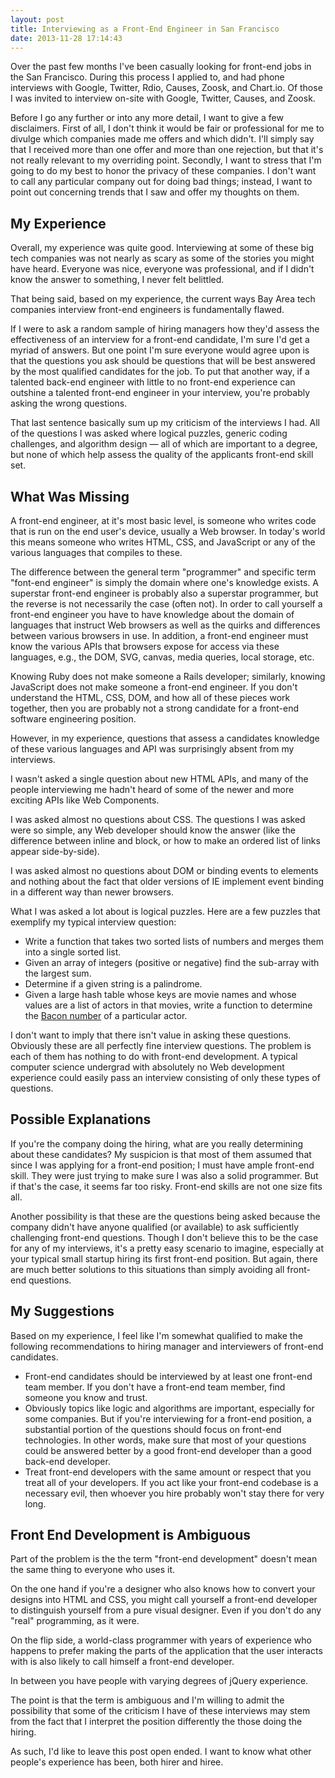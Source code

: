 ```yaml
---
layout: post
title: Interviewing as a Front-End Engineer in San Francisco
date: 2013-11-28 17:14:43
---
```


Over the past few months I've been casually looking for front-end jobs in the San Francisco. During this process I applied to, and had phone interviews with Google, Twitter, Rdio, Causes, Zoosk, and Chart.io. Of those I was invited to interview on-site with Google, Twitter, Causes, and Zoosk.

Before I go any further or into any more detail, I want to give a few disclaimers. First of all, I don't think it would be fair or professional for me to divulge which companies made me offers and which didn't. I'll simply say that I received more than one offer and more than one rejection, but that it's not really relevant to my overriding point. Secondly, I want to stress that I'm going to do my best to honor the privacy of these companies. I don't want to call any particular company out for doing bad things; instead, I want to point out concerning trends that I saw and offer my thoughts on them.

## My Experience

Overall, my experience was quite good. Interviewing at some of these big tech companies was not nearly as scary as some of the stories you might have heard. Everyone was nice, everyone was professional, and if I didn't know the answer to something, I never felt belittled.

That being said, based on my experience, the current ways Bay Area tech companies interview front-end engineers is fundamentally flawed.

If I were to ask a random sample of hiring managers how they'd assess the effectiveness of an interview for a front-end candidate, I'm sure I'd get a myriad of answers. But one point I'm sure everyone would agree upon is that the questions you ask should be questions that will be best answered by the most qualified candidates for the job. To put that another way, if a talented back-end engineer with little to no front-end experience can outshine a talented front-end engineer in your interview, you're probably asking the wrong questions.

That last sentence basically sum up my criticism of the interviews I had. All of the questions I was asked where logical puzzles, generic coding challenges, and algorithm design &mdash; all of which are important to a degree, but none of which help assess the quality of the applicants front-end skill set.

## What Was Missing

A front-end engineer, at it's most basic level, is someone who writes code that is run on the end user's device, usually a Web browser. In today's world this means someone who writes HTML, CSS, and JavaScript or any of the various languages that compiles to these.

The difference between the general term "programmer" and specific term "font-end engineer" is simply the domain where one's knowledge exists. A superstar front-end engineer is probably also a superstar programmer, but the reverse is not necessarily the case (often not).  In order to call yourself a front-end engineer you have to have knowledge about the domain of languages that instruct Web browsers as well as the quirks and differences between various browsers in use. In addition, a front-end engineer must know the various APIs that browsers expose for access via these languages, e.g., the DOM, SVG, canvas, media queries, local storage, etc.

Knowing Ruby does not make someone a Rails developer; similarly, knowing JavaScript does not make someone a front-end engineer. If you don't understand the HTML, CSS, DOM, and how all of these pieces work together, then you are probably not a strong candidate for a front-end software engineering position.

However, in my experience, questions that assess a candidates knowledge of these various languages and API was surprisingly absent from my interviews.

I wasn't asked a single question about new HTML APIs, and many of the people interviewing me hadn't heard of some of the newer and more exciting APIs like Web Components.

I was asked almost no questions about CSS. The questions I was asked were so simple, any Web developer should know the answer (like the difference between inline and block, or how to make an ordered list of links appear side-by-side).

I was asked almost no questions about DOM or binding events to elements and nothing about the fact that older versions of IE implement event binding in a different way than newer browsers.

What I was asked a lot about is logical puzzles. Here are a few puzzles that exemplify my typical interview question:

- Write a function that takes two sorted lists of numbers and merges them into a single sorted list.
- Given an array of integers (positive or negative) find the sub-array with the largest sum.
- Determine if a given string is a palindrome.
- Given a large hash table whose keys are movie names and whose values are a list of actors in that movies, write a function to determine the [Bacon number](http://en.wikipedia.org/wiki/Six_Degrees_of_Kevin_Bacon) of a particular actor.

I don't want to imply that there isn't value in asking these questions. Obviously these are all perfectly fine interview questions. The problem is each of them has nothing to do with front-end development. A typical computer science undergrad with absolutely no Web development experience could easily pass an interview consisting of only these types of questions.

## Possible Explanations

If you're the company doing the hiring, what are you really determining about these candidates? My suspicion is that most of them assumed that since I was applying for a front-end position; I must have ample front-end skill. They were just trying to make sure I was also a solid programmer. But if that's the case, it seems far too risky. Front-end skills are not one size fits all.

Another possibility is that these are the questions being asked because the company didn't have anyone qualified (or available) to ask sufficiently challenging front-end questions. Though I don't believe this to be the case for any of my interviews, it's a pretty easy scenario to imagine, especially at your typical small startup hiring its first front-end position. But again, there are much better solutions to this situations than simply avoiding all front-end questions.

## My Suggestions

Based on my experience, I feel like I'm somewhat qualified to make the following recommendations to hiring manager and interviewers of front-end candidates.

- Front-end candidates should be interviewed by at least one front-end team member. If you don't have a front-end team member, find someone you know and trust.
- Obviously topics like logic and algorithms are important, especially for some companies. But if you're interviewing for a front-end position, a substantial portion of the questions should focus on front-end technologies. In other words, make sure that most of your questions could be answered better by a good front-end developer than a good back-end developer.
- Treat front-end developers with the same amount or respect that you treat all of your developers. If you act like your front-end codebase is a necessary evil, then whoever you hire probably won't stay there for very long.

## Front End Development is Ambiguous

Part of the problem is the the term "front-end development" doesn't mean the same thing to everyone who uses it.

On the one hand if you're a designer who also knows how to convert your designs into HTML and CSS, you might call yourself a front-end developer to distinguish yourself from a pure visual designer. Even if you don't do any "real" programming, as it were.

On the flip side, a world-class programmer with years of experience who happens to prefer making the parts of the application that the user interacts with is also likely to call himself a front-end developer.

In between you have people with varying degrees of jQuery experience.

The point is that the term is ambiguous and I'm willing to admit the possibility that some of the criticism I have of these interviews may stem from the fact that I interpret the position differently the those doing the hiring.

As such, I'd like to leave this post open ended. I want to know what other people's experience has been, both hirer and hiree.
